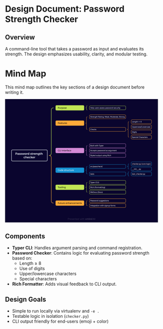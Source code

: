 # Design Document: Password Strength Checker

## Overview

A command-line tool that takes a password as input and evaluates its strength. The design emphasizes usability, clarity, and modular testing.

# Mind Map

This mind map outlines the key sections of a design document before writing it.

![Password checker mindmap](assets/passchecker-mindmap.png)

## Components

- **Typer CLI**: Handles argument parsing and command registration.
- **Password Checker**: Contains logic for evaluating password strength based on:
  - Length ≥ 8
  - Use of digits
  - Upper/lowercase characters
  - Special characters
- **Rich Formatter**: Adds visual feedback to CLI output.

## Design Goals

- Simple to run locally via virtualenv and `-e .`
- Testable logic in isolation (`checker.py`)
- CLI output friendly for end-users (emoji + color)
